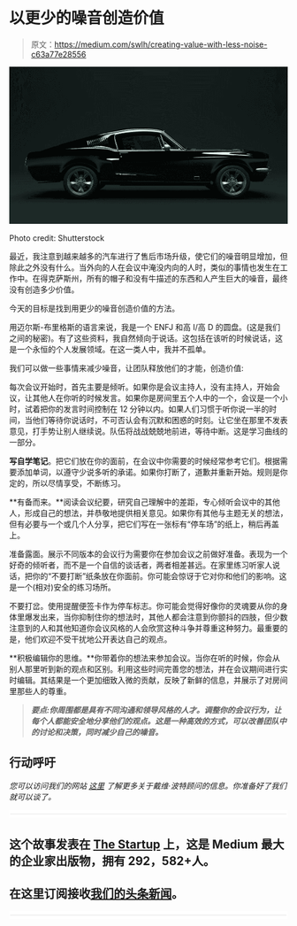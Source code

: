 # 以更少的噪音创造价值

> 原文：<https://medium.com/swlh/creating-value-with-less-noise-c63a77e28556>

![](img/681d746233e8b3553d183f51c5ffbe5e.png)

Photo credit: Shutterstock

最近，我注意到越来越多的汽车进行了售后市场升级，使它们的噪音明显增加，但除此之外没有什么。当外向的人在会议中淹没内向的人时，类似的事情也发生在工作中。在得克萨斯州，所有的帽子和没有牛描述的东西和人产生巨大的噪音，最终没有创造多少价值。

今天的目标是找到用更少的噪音创造价值的方法。

用迈尔斯-布里格斯的语言来说，我是一个 ENFJ 和高 I/高 D 的圆盘。(这是我们之间的秘密)。有了这些资料，我自然倾向于说话。这包括在该听的时候说话，这是一个永恒的个人发展领域。在这一类人中，我并不孤单。

我们可以做一些事情来减少噪音，让团队释放他们的才能，创造价值:

每次会议开始时，首先主要是倾听。如果你是会议主持人，没有主持人，开始会议，让其他人在你听的时候发言。如果你是房间里五个人中的一个，会议是一个小时，试着把你的发言时间控制在 12 分钟以内。如果人们习惯于听你说一半的时间，当他们等待你说话时，不可否认会有沉默和困惑的时刻。让它坐在那里不发表意见，打手势让别人继续说。队伍将战战兢兢地前进，等待中断。这是学习曲线的一部分。

**写自学笔记**。把它们放在你的面前，在会议中你需要的时候经常参考它们。根据需要添加单词，以遵守少说多听的承诺。如果你打断了，道歉并重新开始。规则是你定的，所以尽情享受，不断练习。

**有备而来。**阅读会议纪要，研究自己理解中的差距，专心倾听会议中的其他人，形成自己的想法，并恭敬地提供相关意见。如果你有其他与主题无关的想法，但有必要与一个或几个人分享，把它们写在一张标有“停车场”的纸上，稍后再盖上。

准备露面。展示不同版本的会议行为需要你在参加会议之前做好准备。表现为一个好奇的倾听者，而不是一个自信的谈话者，两者相差甚远。在家里练习听家人说话，把你的“不要打断”纸条放在你面前。你可能会惊讶于它对你和他们的影响。这是一个(相对)安全的练习场所。

不要打岔。使用提醒便签卡作为停车标志。你可能会觉得好像你的灵魂要从你的身体里爆发出来，当你抑制住你的想法时，其他人都会注意到你颤抖的四肢，但少数注意到的人和其他知道你会议风格的人会欣赏这种斗争并尊重这种努力。最重要的是，他们欢迎不受干扰地公开表达自己的观点。

**积极编辑你的思维。**你带着你的想法来参加会议。当你在听的时候，你会从别人那里听到新的观点和区别。利用这些时间完善您的想法，并在会议期间进行实时编辑。其结果是一个更加细致入微的贡献，反映了新鲜的信息，并展示了对房间里那些人的尊重。

> ***要点:你周围都是具有不同沟通和领导风格的人才。调整你的会议行为，让每个人都能安全地分享他们的观点。这是一种高效的方式，可以改善团队中的讨论和决策，同时减少自己的噪音。***

## 行动呼吁

*您可以访问我们的网站* [*这里*](https://davidporteradvisors.com) *了解更多关于戴维·波特顾问的信息。你准备好了我们就可以谈了。*

![](img/731acf26f5d44fdc58d99a6388fe935d.png)

## 这个故事发表在 [The Startup](https://medium.com/swlh) 上，这是 Medium 最大的企业家出版物，拥有 292，582+人。

## 在这里订阅接收[我们的头条新闻](http://growthsupply.com/the-startup-newsletter/)。

![](img/731acf26f5d44fdc58d99a6388fe935d.png)